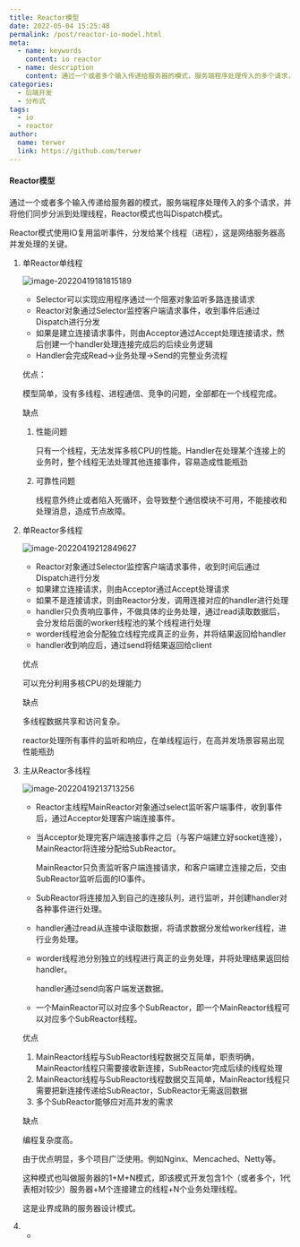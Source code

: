 ```yaml
---
title: Reactor模型
date: 2022-05-04 15:25:48
permalink: /post/reactor-io-model.html
meta:
  - name: keywords
    content: io reactor
  - name: description
    content: 通过一个或者多个输入传递给服务器的模式，服务端程序处理传入的多个请求，并将他们同步分派到处理线程，Reactor模式也叫Dispatch模式。
categories:
  - 后端开发
  - 分布式
tags:
  - io
  - reactor
author: 
  name: terwer
  link: https://github.com/terwer
---
```


#### Reactor模型

通过一个或者多个输入传递给服务器的模式，服务端程序处理传入的多个请求，并将他们同步分派到处理线程，Reactor模式也叫Dispatch模式。

Reactor模式使用IO复用监听事件，分发给某个线程（进程），这是网络服务器高并发处理的关键。

1. 单Reactor单线程

   ![image-20220419181815189](https://img1.terwer.space/image-20220419181815189.png)

   - Selector可以实现应用程序通过一个阻塞对象监听多路连接请求
   - Reactor对象通过Selector监控客户端请求事件，收到事件后通过Dispatch进行分发
   - 如果是建立连接请求事件，则由Acceptor通过Accept处理连接请求，然后创建一个handler处理连接完成后的后续业务逻辑
   - Handler会完成Read->业务处理->Send的完整业务流程

   优点：

   模型简单，没有多线程、进程通信、竞争的问题，全部都在一个线程完成。

   缺点

   1. 性能问题

      只有一个线程，无法发挥多核CPU的性能。Handler在处理某个连接上的业务时，整个线程无法处理其他连接事件，容易造成性能瓶劲

   2. 可靠性问题

      线程意外终止或者陷入死循环，会导致整个通信模块不可用，不能接收和处理消息，造成节点故障。

2. 单Reactor多线程

   ![image-20220419212849627](https://img1.terwer.space/image-20220419212849627.png)

   - Reactor对象通过Selector监控客户端请求事件，收到时间后通过Dispatch进行分发
   - 如果建立连接请求，则由Acceptor通过Accept处理请求
   - 如果不是连接请求，则由Reactor分发，调用连接对应的handler进行处理
   - handler只负责响应事件，不做具体的业务处理，通过read读取数据后，会分发给后面的worker线程池的某个线程进行处理
   - worder线程池会分配独立线程完成真正的业务，并将结果返回给handler
   - handler收到响应后，通过send将结果返回给client

   优点

   可以充分利用多核CPU的处理能力

   缺点

   多线程数据共享和访问复杂。

   reactor处理所有事件的监听和响应，在单线程运行，在高并发场景容易出现性能瓶劲

3. 主从Reactor多线程

   ![image-20220419213713256](https://img1.terwer.space/image-20220419213713256.png)

   - Reactor主线程MainReactor对象通过select监听客户端事件，收到事件后，通过Acceptor处理客户端连接事件。

   - 当Acceptor处理完客户端连接事件之后（与客户端建立好socket连接），MainReactor将连接分配给SubReactor。

     MainReactor只负责监听客户端连接请求，和客户端建立连接之后，交由SubReactor监听后面的IO事件。

   - SubReactor将连接加入到自己的连接队列，进行监听，并创建handler对各种事件进行处理。

   - handler通过read从连接中读取数据，将请求数据分发给worker线程，进行业务处理。

   - worder线程池分别独立的线程进行真正的业务处理，并将处理结果返回给handler。

     handler通过send向客户端发送数据。

   - 一个MainReactor可以对应多个SubReactor，即一个MainReactor线程可以对应多个SubReactor线程。

   优点

   1. MainReactor线程与SubReactor线程数据交互简单，职责明确，MainReactor线程只需要接收新连接，SubReactor完成后续的线程处理
   2. MainReactor线程与SubReactor线程数据交互简单，MainReactor线程只需要把新连接传递给SubReactor，SubReactor无需返回数据
   3. 多个SubReactor能够应对高并发的需求

   缺点

   编程复杂度高。

   由于优点明显，多个项目广泛使用。例如Nginx、Mencached、Netty等。

   这种模式也叫做服务器的1+M+N模式，即该模式开发包含1个（或者多个，1代表相对较少）服务器+M个连接建立的线程+N个业务处理线程。

   这是业界成熟的服务器设计模式。

1. - 

